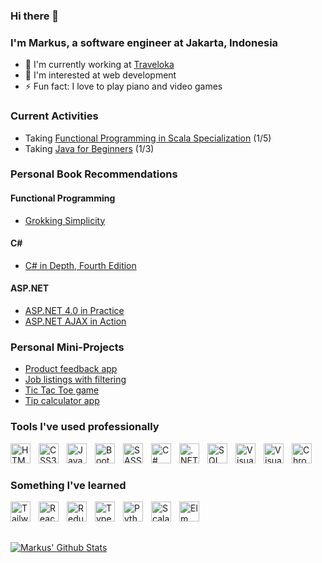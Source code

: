 ### Hi there 👋

### I'm Markus, a software engineer at Jakarta, Indonesia

- 🔭 I'm currently working at [Traveloka](https://www.traveloka.com/en-id/)
- 🌱 I'm interested at web development
- ⚡ Fun fact: I love to play piano and video games

### Current Activities

- Taking [Functional Programming in Scala Specialization](https://www.coursera.org/specializations/scala) (1/5)
- Taking [Java for Beginners](https://hyperskill.org/tracks/8) (1/3)

### Personal Book Recommendations

#### Functional Programming
- [Grokking Simplicity](https://www.manning.com/books/grokking-simplicity)

#### C#
- [C# in Depth, Fourth Edition](https://www.manning.com/books/c-sharp-in-depth-fourth-edition)

#### ASP.NET
- [ASP.NET 4.0 in Practice](https://www.manning.com/books/asp-dot-net-4-0-in-practice)
- [ASP.NET AJAX in Action](https://www.manning.com/books/asp-dot-net-ajax-in-action)

### Personal Mini-Projects

- [Product feedback app](https://product-feedback-app-inky.vercel.app/)
- [Job listings with filtering](https://job-listings-sigma.vercel.app/)
- [Tic Tac Toe game](https://tic-tac-toe-nine-sigma.vercel.app/)
- [Tip calculator app](https://tip-calculator-app-eta.vercel.app/)

### Tools I've used professionally

<img align="left" alt="HTML5" width="32px" src="https://cdn.jsdelivr.net/gh/devicons/devicon/icons/html5/html5-original.svg" style="padding-right: 10px;" />
<img align="left" alt="CSS3" width="32px" src="https://cdn.jsdelivr.net/gh/devicons/devicon/icons/css3/css3-original.svg" style="padding-right: 10px;" />
<img align="left" alt="JavaScript" width="32px" src="https://cdn.jsdelivr.net/gh/devicons/devicon/icons/javascript/javascript-original.svg" style="padding-right: 10px;" />
<img align="left" alt="Bootstrap" width="32px" src="https://cdn.jsdelivr.net/gh/devicons/devicon/icons/bootstrap/bootstrap-plain.svg" style="padding-right: 10px;" />
<img align="left" alt="SASS" width="32px" src="https://cdn.jsdelivr.net/gh/devicons/devicon/icons/sass/sass-original.svg" style="padding-right: 10px;" />
<img align="left" alt="C#" width="32px" src="https://cdn.jsdelivr.net/gh/devicons/devicon/icons/csharp/csharp-original.svg" style="padding-right: 10px;" />
<img align="left" alt=".NET Core" width="32px" src="https://cdn.jsdelivr.net/gh/devicons/devicon/icons/dotnetcore/dotnetcore-original.svg" style="padding-right: 10px;" />
<img align="left" alt="SQL Server" width="32px" src="https://cdn.jsdelivr.net/gh/devicons/devicon/icons/microsoftsqlserver/microsoftsqlserver-plain-wordmark.svg" style="padding-right: 10px;" />
<img align="left" alt="Visual Studio" width="32px" src="https://cdn.jsdelivr.net/gh/devicons/devicon/icons/visualstudio/visualstudio-plain.svg" style="padding-right:10px;" />
<img align="left" alt="Visual Studio Code" width="32px" src="https://cdn.jsdelivr.net/gh/devicons/devicon/icons/vscode/vscode-original.svg" style="padding-right:10px;" />
<img align="left" alt="Chrome" width="32px" src="https://cdn.jsdelivr.net/gh/devicons/devicon/icons/chrome/chrome-original.svg" style="padding-right: 10px;" />

<br />
<br />

### Something I've learned

<img align="left" alt="Tailwind CSS" width="32px" src="https://cdn.jsdelivr.net/gh/devicons/devicon/icons/tailwindcss/tailwindcss-plain.svg" style="padding-right: 10px;" />
<img align="left" alt="React" width="32px" src="https://cdn.jsdelivr.net/gh/devicons/devicon/icons/react/react-original.svg" style="padding-right: 10px;" />
<img align="left" alt="Redux" width="32px" src="https://cdn.jsdelivr.net/gh/devicons/devicon/icons/redux/redux-original.svg" style="padding-right: 10px;" />
<img align="left" alt="TypeScript" width="32px" src="https://cdn.jsdelivr.net/gh/devicons/devicon/icons/typescript/typescript-original.svg" style="padding-right: 10px;" />
<img align="left" alt="Python" width="32px" src="https://cdn.jsdelivr.net/gh/devicons/devicon/icons/python/python-original.svg" style="padding-right: 10px;" />
<img align="left" alt="Scala" width="32px" src="https://cdn.jsdelivr.net/gh/devicons/devicon/icons/scala/scala-original.svg" style="padding-right: 10px;" />
<img align="left" alt="Elm" width="32px" src="https://cdn.jsdelivr.net/gh/devicons/devicon/icons/elm/elm-original.svg" style="padding-right: 10px;" />

<br />
<br />
<br />

[![Markus' Github Stats](https://github-readme-stats.vercel.app/api?username=msuwignyo)](https://github.com/anuraghazra/github-readme-stats)
